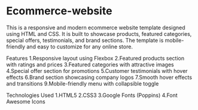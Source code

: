 # Ecommerce-website
This is a responsive and modern ecommerce website template designed using HTML and CSS. It is built to showcase products, featured categories, special offers, testimonials, and brand sections. The template is mobile-friendly and easy to customize for any online store. 

Features
1.Responsive layout using Flexbox
2.Featured products section with ratings and prices
3.Featured categories with attractive images
4.Special offer section for promotions
5.Customer testimonials with hover effects
6.Brand section showcasing company logos
7.Smooth hover effects and transitions
9.Mobile-friendly menu with collapsible toggle

Technologies Used
1.HTML5
2.CSS3
3.Google Fonts (Poppins)
4.Font Awesome Icons
